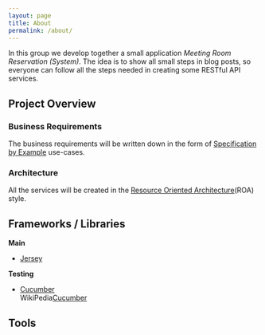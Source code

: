 ```yaml
---
layout: page
title: About
permalink: /about/
---
```


In this group we develop together a small application _Meeting Room Reservation (System)_. The idea is to show all small steps in blog posts, so everyone can follow all the steps needed in creating some RESTful API services.


## Project Overview


### Business Requirements

The business requirements will be written down in the form of [Specification by Example](https://en.wikipedia.org/wiki/Specification_by_example) use-cases.


### Architecture

All the services will be created in the [Resource Oriented Architecture](https://en.wikipedia.org/wiki/Resource-oriented_architecture)(ROA) style.


## Frameworks / Libraries

__Main__

- [Jersey](https://jersey.java.net/)

__Testing__

- [Cucumber](https://cucumber.io/)  
  WikiPedia[Cucumber](https://en.wikipedia.org/wiki/Cucumber_(software))


## Tools

